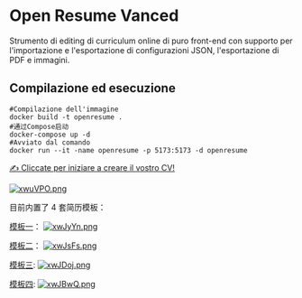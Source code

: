 # Open Resume Vanced

Strumento di editing di curriculum online di puro front-end con supporto per l'importazione e l'esportazione di configurazioni JSON, l'esportazione di PDF e immagini.

## Compilazione ed esecuzione
```shell
#Compilazione dell'immagine
docker build -t openresume .
#通过Compose启动
docker-compose up -d
#Avviato dal comando
docker run --it -name openresume -p 5173:5173 -d openresume
```

[✍️ Cliccate per iniziare a creare il vostro CV!](https://open-resume.netlify.app)

[![xwuVPO.png](https://s1.ax1x.com/2022/10/14/xwuVPO.png)](https://imgse.com/i/xwuVPO)

目前内置了 4 套简历模板：

[模板一](https://open-resume.netlify.app/#/editor/developer-concise-1)：
[![xwJyYn.png](https://s1.ax1x.com/2022/10/14/xwJyYn.png)](https://imgse.com/i/xwJyYn)

[模板二](https://open-resume.netlify.app/#/editor/developer-concise-2)：
[![xwJsFs.png](https://s1.ax1x.com/2022/10/14/xwJsFs.png)](https://imgse.com/i/xwJsFs)

[模板三](https://open-resume.netlify.app/#/editor/simple-one-page):
[![xwJDoj.png](https://s1.ax1x.com/2022/10/14/xwJDoj.png)](https://imgse.com/i/xwJDoj)

[模板四](https://open-resume.netlify.app/#/editor/simple-one-page2):
[![xwJBwQ.png](https://s1.ax1x.com/2022/10/14/xwJBwQ.png)](https://imgse.com/i/xwJBwQ)
